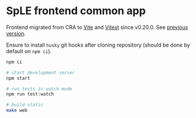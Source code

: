 # SpLE frontend common app

Frontend migrated from CRA to [Vite][vite] and [Vitest][vitest] since v0.20.0.
See [previous version](https://github.com/Vovan-VE/supaplex-levels-editor/tree/v0.19.0/frontend).

Ensure to install `husky` git hooks after cloning repository (should be done by
default on `npm ci`).

```sh
npm ci

# start development server
npm start

# run tests in watch mode
npm run test:watch

# build static
make web
```

[vite]: https://vitejs.dev/
[vitest]: https://vitest.dev/
